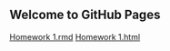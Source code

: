 ## Welcome to GitHub Pages





[Homework 1.rmd](https://github.com/BU-IE-48B/fall21-mehmeteozturk/blob/b3d82fad742752ed1a05e6ce968f787b9e7e9381/x1.Rmd)
[Homework 1.html](https://github.com/BU-IE-48B/fall21-mehmeteozturk/blob/b3d82fad742752ed1a05e6ce968f787b9e7e9381/x1.html)




